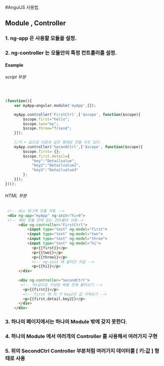 #AngulJS 사용법.

## Module , Controller
### 1. ng-app 은 사용할 모듈을 설정.

### 2. ng-controller 는 모듈안의 특정 컨트롤러를 설정.

#### Example
###### script 부분

```javascript


(function(){
    var myApp=angular.module('myApp',[]);

    myApp.controller('FirstCtrl',['$scope', function($scope){
        $scope.first="hello";
        $scope.two="my";
        $scope.three="friend";
    }]);
    
    //키 + 값으로 다음과 같은 형태로 만들 수도 있다.
    myApp.controller('SecondCtrl',['$scope', function($scope){
        $scope.first= {};
        $scope.first.detail={
            "key":"Detailvalue",
            "key2":"Detailvalue2",
            "key3":"Detailvalue3"
        };
    }]);
})();


```

###### HTML 부분
```html
 <!-- div 태그에 모듈 적용 -->
 <div ng-app="myApp" ng-init="hi=0">
 <!-- 해당 모듈 안에 있는 컨트롤러 사용-->
      <div ng-controller="FirstCtrl"> 
	      <input type="text" ng-model="first">
	      <input type="text" ng-model="two">
	      <input type="text" ng-model="three">
	      <input type="text" ng-model="hi">
	        <p>{{first}}</p>
	        <p>{{two}}</p>
	        <p>{{three}}</p>   
	        <!-- ng-init 에 들어간 키값 -->
	        <p>{{hi}}</p>  
      </div>
      
      <div ng-controller="SecondCtrl">
       <!-- 키+값으로 구성된 배열 전체 불러오기 -->
      	<p>{{first}}</p>
      	<!-- first 에 키 가 key2인 값 가져오기 -->
      	<p>{{first.detail.key2}}</p>
      </div>
    </div>
```
### 3. 하나의 페이지에서는 하나의 Module 밖에 갖지 못한다.
### 4. 하나의 Module 에서 여러개의 Controller 를 사용해서 여러가지 구현 
### 5. 위의   SecondCtrl Controller 부분처럼 여러가지 데이터를  [ 키:값 ] 형태로 사용